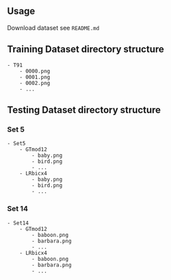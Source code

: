 ## Usage

Download dataset see `README.md`

## Training Dataset directory structure

```text
- T91
    - 0000.png
    - 0001.png
    - 0002.png
    - ...
```

## Testing Dataset directory structure

### Set 5
```text
- Set5
    - GTmod12
        - baby.png
        - bird.png
        - ...
    - LRbicx4
        - baby.png
        - bird.png
        - ...
```

### Set 14
```text
- Set14
    - GTmod12
        - baboon.png
        - barbara.png
        - ...
    - LRbicx4
        - baboon.png
        - barbara.png
        - ...
```
